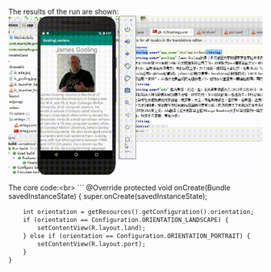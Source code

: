 The results of the run are shown:
![image](GoslingLovelace.gif)

The core code:\<br>
    ```
    @Override
    protected void onCreate(Bundle savedInstanceState) {
        super.onCreate(savedInstanceState);

        int orientation = getResources().getConfiguration().orientation;
        if (orientation == Configuration.ORIENTATION_LANDSCAPE) {
            setContentView(R.layout.land);
        } else if (orientation == Configuration.ORIENTATION_PORTRAIT) {
            setContentView(R.layout.port);
        }
    }
 

